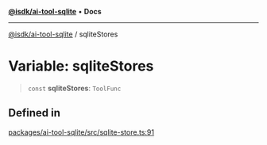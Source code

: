 [**@isdk/ai-tool-sqlite**](../README.md) • **Docs**

***

[@isdk/ai-tool-sqlite](../globals.md) / sqliteStores

# Variable: sqliteStores

> `const` **sqliteStores**: `ToolFunc`

## Defined in

[packages/ai-tool-sqlite/src/sqlite-store.ts:91](https://github.com/isdk/ai-tool-sqlite.js/blob/2074f3184b560899d73c24ac00df4826aa912675/src/sqlite-store.ts#L91)
